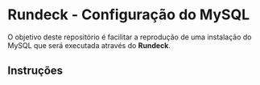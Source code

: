 # Rundeck - Configuração do MySQL

O objetivo deste repositório é facilitar a reprodução de uma instalação do MySQL que será executada através do **Rundeck**.

## Instruções 
